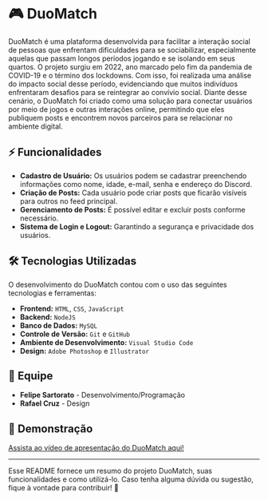 # 🎮 DuoMatch

DuoMatch é uma plataforma desenvolvida para facilitar a interação social de pessoas que enfrentam dificuldades para se sociabilizar, especialmente aquelas que passam longos períodos jogando e se isolando em seus quartos. O projeto surgiu em 2022, ano marcado pelo fim da pandemia de COVID-19 e o término dos lockdowns. Com isso, foi realizada uma análise do impacto social desse período, evidenciando que muitos indivíduos enfrentaram desafios para se reintegrar ao convívio social. Diante desse cenário, o DuoMatch foi criado como uma solução para conectar usuários por meio de jogos e outras interações online, permitindo que eles publiquem posts e encontrem novos parceiros para se relacionar no ambiente digital.

## ⚡ Funcionalidades
- **Cadastro de Usuário:** Os usuários podem se cadastrar preenchendo informações como nome, idade, e-mail, senha e endereço do Discord.
- **Criação de Posts:** Cada usuário pode criar posts que ficarão visíveis para outros no feed principal.
- **Gerenciamento de Posts:** É possível editar e excluir posts conforme necessário.
- **Sistema de Login e Logout:** Garantindo a segurança e privacidade dos usuários.

## 🛠 Tecnologias Utilizadas
O desenvolvimento do DuoMatch contou com o uso das seguintes tecnologias e ferramentas:

- **Frontend:** `HTML`, `CSS`, `JavaScript`
- **Backend:** `NodeJS`
- **Banco de Dados:** `MySQL`
- **Controle de Versão:** `Git` e `GitHub`
- **Ambiente de Desenvolvimento:** `Visual Studio Code`
- **Design:** `Adobe Photoshop` e `Illustrator`

## 👥 Equipe
- **Felipe Sartorato** - Desenvolvimento/Programação
- **Rafael Cruz** - Design

## 🎥 Demonstração  
[Assista ao vídeo de apresentação do DuoMatch aqui!](https://youtu.be/hb9-cVLFgOw)

---

Esse README fornece um resumo do projeto DuoMatch, suas funcionalidades e como utilizá-lo. Caso tenha alguma dúvida ou sugestão, fique à vontade para contribuir! 🚀

